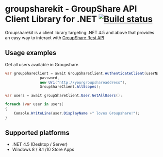 # groupsharekit - GroupShare API Client Library for .NET [![Build status](https://ci.appveyor.com/api/projects/status/7ckqg155ap8rknls?svg=true)](https://ci.appveyor.com/project/cromica/groupsharekit-net)

Groupsharekit is a client library targeting .NET 4.5 and above that provides an easy way to interact with [GroupShare Rest API](http://sdldevelopmentpartners.sdlproducts.com/documentation/api)

## Usage examples

Get all users available in Groupshare.

```c#
var groupShareClient = await GroupShareClient.AuthenticateClient(userName,
                password,
                new Uri("http://yourgroupshareaddress"),
                GroupShareClient.AllScopes);

var users = await groupShareClient.User.GetAllUsers();

foreach (var user in users)
{
    Console.WriteLine(user.DisplayName +" loves Groupshare!");
}
```
## Supported platforms

* .NET 4.5 (Desktop / Server)
* Windows 8 / 8.1 /10 Store Apps
